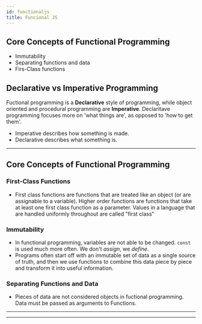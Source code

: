 ```yaml
---
id: functionaljs
title: Funcional JS
---
```


## Core Concepts of Functional Programming

- Immutability
- Separating functions and data
- Firs-Class functions

## Declarative vs Imperative Programming

Fuctional programming is a **Declarative** style of programming, while object oriented and procedural programming are **Imperative**. Declaritave programming focuses more on 'what things are', as opposed to 'how to get them'.

- Imperative describes how something is made.
- Declarative describes what something is.

---

## Core Concepts of Functional Programming

### First-Class Functions

- First class functions are functions that are treated like an object (or are assignable to a variable). Higher order functions are functions that take at least one first class function as a parameter. Values in a language that are handled uniformly throughout are called "first class"

### Immutability

- In functional programming, variables are not able to be changed. `const` is used much more often. We don't _assign_, we _define_.
- Programs often start off with an immutable set of data as a single source of truth, and then we use functions to combine this data piece by piece and transform it into useful information.

### Separating Functions and Data

- Pieces of data are not considered objects in fuctional programming. Data must be passed as arguments to Functions.

---

---
